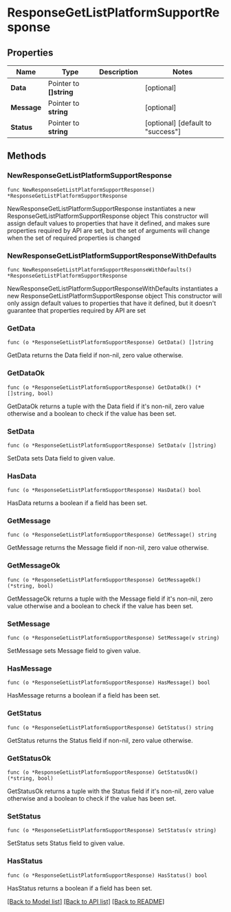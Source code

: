 # ResponseGetListPlatformSupportResponse

## Properties

Name | Type | Description | Notes
------------ | ------------- | ------------- | -------------
**Data** | Pointer to **[]string** |  | [optional] 
**Message** | Pointer to **string** |  | [optional] 
**Status** | Pointer to **string** |  | [optional] [default to "success"]

## Methods

### NewResponseGetListPlatformSupportResponse

`func NewResponseGetListPlatformSupportResponse() *ResponseGetListPlatformSupportResponse`

NewResponseGetListPlatformSupportResponse instantiates a new ResponseGetListPlatformSupportResponse object
This constructor will assign default values to properties that have it defined,
and makes sure properties required by API are set, but the set of arguments
will change when the set of required properties is changed

### NewResponseGetListPlatformSupportResponseWithDefaults

`func NewResponseGetListPlatformSupportResponseWithDefaults() *ResponseGetListPlatformSupportResponse`

NewResponseGetListPlatformSupportResponseWithDefaults instantiates a new ResponseGetListPlatformSupportResponse object
This constructor will only assign default values to properties that have it defined,
but it doesn't guarantee that properties required by API are set

### GetData

`func (o *ResponseGetListPlatformSupportResponse) GetData() []string`

GetData returns the Data field if non-nil, zero value otherwise.

### GetDataOk

`func (o *ResponseGetListPlatformSupportResponse) GetDataOk() (*[]string, bool)`

GetDataOk returns a tuple with the Data field if it's non-nil, zero value otherwise
and a boolean to check if the value has been set.

### SetData

`func (o *ResponseGetListPlatformSupportResponse) SetData(v []string)`

SetData sets Data field to given value.

### HasData

`func (o *ResponseGetListPlatformSupportResponse) HasData() bool`

HasData returns a boolean if a field has been set.

### GetMessage

`func (o *ResponseGetListPlatformSupportResponse) GetMessage() string`

GetMessage returns the Message field if non-nil, zero value otherwise.

### GetMessageOk

`func (o *ResponseGetListPlatformSupportResponse) GetMessageOk() (*string, bool)`

GetMessageOk returns a tuple with the Message field if it's non-nil, zero value otherwise
and a boolean to check if the value has been set.

### SetMessage

`func (o *ResponseGetListPlatformSupportResponse) SetMessage(v string)`

SetMessage sets Message field to given value.

### HasMessage

`func (o *ResponseGetListPlatformSupportResponse) HasMessage() bool`

HasMessage returns a boolean if a field has been set.

### GetStatus

`func (o *ResponseGetListPlatformSupportResponse) GetStatus() string`

GetStatus returns the Status field if non-nil, zero value otherwise.

### GetStatusOk

`func (o *ResponseGetListPlatformSupportResponse) GetStatusOk() (*string, bool)`

GetStatusOk returns a tuple with the Status field if it's non-nil, zero value otherwise
and a boolean to check if the value has been set.

### SetStatus

`func (o *ResponseGetListPlatformSupportResponse) SetStatus(v string)`

SetStatus sets Status field to given value.

### HasStatus

`func (o *ResponseGetListPlatformSupportResponse) HasStatus() bool`

HasStatus returns a boolean if a field has been set.


[[Back to Model list]](../README.md#documentation-for-models) [[Back to API list]](../README.md#documentation-for-api-endpoints) [[Back to README]](../README.md)



